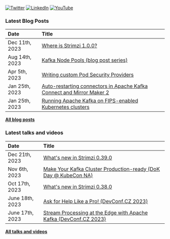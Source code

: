 [![Twitter](https://img.shields.io/badge/Twitter-1DA1F2?style=flat&logo=Twitter&logoColor=white&link=https://twitter.com/scholzj)](https://twitter.com/scholzj)
[![LinkedIn](https://img.shields.io/badge/LinkedIn-0077B5?style=flat&logo=LinkedIn&logoColor=white&link=https://www.linkedin.com/in/scholzj/)](https://www.linkedin.com/in/scholzj/)
[![YouTube](https://img.shields.io/badge/YouTube-red?style=flat&logo=YouTube&logoColor=white&link=https://www.youtube.com/channel/UCiT1zgJHHLhd5X-SyiLd2dw)](https://www.youtube.com/channel/UCiT1zgJHHLhd5X-SyiLd2dw)

### Latest Blog Posts

| Date          | Title |
|:--------------|:------|
| Dec 11th, 2023 | [Where is Strimzi 1.0.0?](https://strimzi.io/blog/2023/08/14/kafka-node-pools-introduction/) |
| Aug 14th, 2023 | [Kafka Node Pools (blog post series)](https://strimzi.io/blog/2023/08/14/kafka-node-pools-introduction/) |
| Apr 5th, 2023 | [Writing custom Pod Security Providers](https://strimzi.io/blog/2023/04/05/writing-custom-pod-security-providers/) |
| Jan 25th, 2023 | [Auto-restarting connectors in Apache Kafka Connect and Mirror Maker 2](https://strimzi.io/blog/2023/01/25/auto-restarting-connectors/) |
| Jan 25th, 2023 | [Running Apache Kafka on FIPS-enabled Kubernetes clusters](https://strimzi.io/blog/2023/01/25/running-apache-kafka-on-fips-enabled-kubernetes-cluster/) |

[**All blog posts**](https://github.com/scholzj/scholzj/blob/master/BLOG-POSTS.md)

### Latest talks and videos

| Date           | Title |
|:---------------|:------|
| Dec 21th, 2023 | [What's new in Strimzi 0.39.0](https://youtu.be/Ux3DF5onlL0) |
| Nov 6th, 2023 | [Make Your Kafka Cluster Production-ready (DoK Day @ KubeCon NA)](https://youtu.be/l0iEJEOVqsg) |
| Oct 17th, 2023 | [What's new in Strimzi 0.38.0](https://youtu.be/mH-avP6JS-g) |
| June 18th, 2023 | [Ask for Help Like a Pro! (DevConf.CZ 2023)](https://youtu.be/EkjGUNELwlE) |
| June 17th, 2023 | [Stream Processing at the Edge with Apache Kafka (DevConf.CZ 2023)](https://youtu.be/jn5gtYYk9-I) |

[**All talks and videos**](https://github.com/scholzj/scholzj/blob/master/VIDEOS.md)
